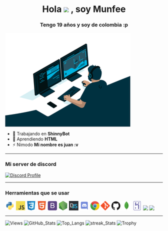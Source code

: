 <h1 align="center">Hola <img src="https://media.giphy.com/media/hvRJCLFzcasrR4ia7z/giphy.gif" width="25px"> , soy Munfee</h1>
<h3 align="center">Tengo 19 años y soy de colombia :p</h3>

<img align="center" alt="Code_Gif" src="code.gif?raw=true" width="400" height="300" />

- 🔭 Trabajando en **ShinnyBot**
- 🌱 Aprendiendo **HTML**
- ⚡ Nimodo **Mi nombre es juan :v**

<hr>

<h3 align="left">Mi server de discord</h3>
<a href="https://discord.com/invite/4NJhCcthqM" target="_blank"> <img src="https://discord.com/assets/41484d92c876f76b20c7f746221e8151.svg" alt="Discord Profile" width="40" height="40"/> </a>

<hr>

<h3>Herramientas que se usar </h3>
<code><img height="30" src="https://github.com/devicons/devicon/blob/master/icons/python/python-original.svg"></code>
<code><img height="30" src="https://raw.githubusercontent.com/devicons/devicon/master/icons/javascript/javascript-original.svg"></code>
<code><img height="30" src="https://raw.githubusercontent.com/devicons/devicon/master/icons/css3/css3-original.svg"></code>
<code><img height="30" src="https://raw.githubusercontent.com/devicons/devicon/master/icons/html5/html5-original.svg"></code>
<code><img height="30" src="https://github.com/devicons/devicon/blob/master/icons/bootstrap/bootstrap-plain.svg"></code>
<code><img height="30" src="https://raw.githubusercontent.com/github/explore/80688e429a7d4ef2fca1e82350fe8e3517d3494d/topics/nodejs/nodejs.png"></code>
<code><img height="30" src="https://raw.githubusercontent.com/github/explore/888aa7196bdda1de09e848148fc5929ccfe49ab6/topics/discord-js/discord-js.png"></code>
<code><img height="30" src="https://raw.githubusercontent.com/github/explore/80688e429a7d4ef2fca1e82350fe8e3517d3494d/topics/discord/discord.png"></code>
<code><img height="30" src="https://github.com/devicons/devicon/blob/master/icons/chrome/chrome-original.svg"></code>
<code><img height="30" src="https://raw.githubusercontent.com/devicons/devicon/master/icons/git/git-plain.svg"></code>
<code><img height="30" src="https://github.com/devicons/devicon/blob/master/icons/github/github-original.svg"></code>
<code><img height="30" src="https://github.com/devicons/devicon/blob/master/icons/mongodb/mongodb-original.svg"></code>
<code><img height="30" src="https://github.com/devicons/devicon/blob/master/icons/heroku/heroku-original.svg"></code>
<code><img height="30" src="https://raw.githubusercontent.com/replit-discord/replit-desktop/dev/logos/replit-logo/logo.png"></code>
<code><img height="30" src="https://cdn.glitch.com/2bdfb3f8-05ef-4035-a06e-2043962a3a13%2Flogo-day.svg"></code>

<hr>

![Views](https://komarev.com/ghpvc/?username=MunfeeCraftYT)
![GitHub_Stats](https://github-readme-stats.vercel.app/api?username=MunfeeCraftYT&show_icons=true&theme=tokyonight&hide=["issues"])
![Top_Langs](https://github-readme-stats.vercel.app/api/top-langs?username=MunfeeCraftYT&show_icons=true&theme=tokyonight&layout=compact)
![streak_Stats](https://github-readme-streak-stats.herokuapp.com/?user=MunfeeCraftYT&hide_border=true&theme=tokyonight)
![Trophy](https://github-profile-trophy.vercel.app/?username=MunfeeCraftYT&theme=discord&column=3)
